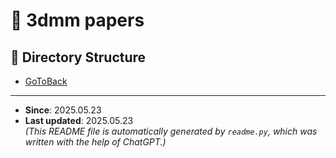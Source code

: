 # 🧊 3dmm papers

## 📂 Directory Structure

- [GoToBack](../README.md)

---
- **Since**: 2025.05.23  
- **Last updated**: 2025.05.23  
_(This README file is automatically generated by `readme.py`, which was written with the help of ChatGPT.)_
